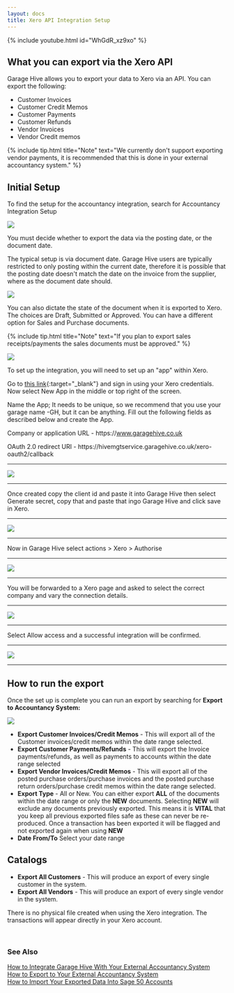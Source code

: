 ```yaml
---
layout: docs
title: Xero API Integration Setup
---
```

{% include youtube.html id="WhGdR_xz9xo" %}

## What you can export via the Xero API

Garage Hive allows you to export your data to Xero via an API. You can export the following:

* Customer Invoices
* Customer Credit Memos
* Customer Payments
* Customer Refunds
* Vendor Invoices
* Vendor Credit memos

{% include tip.html title="Note" text="We currently don't support exporting vendor payments, it is recommended that this is done in your external accountancy system." %}

## Initial Setup
To find the setup for the accountancy integration, search for Accountancy Integration Setup 

![](media/garagehive-export-setup-search.png)

You must decide whether to export the data via the posting date, or the document date. 

The typical setup is via document date. Garage Hive users are typically restricted to only posting within the current date, therefore it is possible that the posting date doesn't match the date on the invoice from the supplier, where as the document date should.

![](media/garagehive-export-setup.png)

You can also dictate the state of the document when it is exported to Xero. The choices are Draft, Submitted or Approved. You can have a different option for Sales and Purchase documents.

{% include tip.html title="Note" text="If you plan to export sales receipts/payments the sales documents must be approved." %}

![](media/garagehive-xero-setup.png)

To set up the integration, you will need to set up an "app" within Xero. 

Go to [this link](https://developer.xero.com/myapps/){:target="_blank"} and sign in using your Xero credentials.
Now select New App in the middle or top right of the screen.

Name the App; It needs to be unique, so we recommend that you use your garage name -GH, but it can be anything. Fill out the following fields as described below and create the App.

Company or application URL - ht<span>tps://www.garagehive.co.uk

OAuth 2.0 redirect URI - ht<span>tps://hivemgtservice.garagehive.co.uk/xero-oauth2/callback

---

![](media/xero-2-orth-app.png)

---

Once created copy the client id and paste it into Garage Hive then select Generate secret, copy that and paste that ingo Garage Hive and click save in Xero.

---

![](media/xero-2-orth-app-2.png)

---

Now in Garage Hive select actions > Xero > Authorise

---

![](media/xero-2-orth-app-3.png)

---

You will be forwarded to a Xero page and asked to select the correct company and vary the connection details. 

---

![](media/xero-2-orth-app-4.png)

---

Select Allow access and a successful integration will be confirmed.

---

![](media/xero-2-orth-app-5.png)

---

## How to run the export 

Once the set up is complete you can run an export by searching for **Export to Accountancy System:**

![](media/garagehive-accountacy-export.png)

* **Export Customer Invoices/Credit Memos** - This will export all of the Customer invoices/credit memos within the date range selected. 
* **Export Customer Payments/Refunds** - This will export the Invoice payments/refunds, as well as payments to accounts within the date range selected
* **Export Vendor Invoices/Credit Memos** - This will export all of the posted purchase orders/purchase invoices and the posted purchase return orders/purchase credit memos within the date range selected. 
* **Export Type** - All or New. You can either export **ALL** of the documents within the date range or only the **NEW** documents. Selecting **NEW** will exclude any documents previously exported. This means it is **VITAL** that you keep all previous exported files safe as these can never be re-produced. Once a transaction has been exported it will be flagged and not exported again when using **NEW**
* **Date From/To** Select your date range

## Catalogs

* **Export All Customers** - This will produce an export of every single customer in the system.
* **Export All Vendors** - This will produce an export of every single vendor in the system. 

There is no physical file created when using the Xero integration. The transactions will appear directly in your Xero account.


<br>

### **See Also**

[How to Integrate Garage Hive With Your External Accountancy System](garagehive-external-accountancy-integration.html) \
[How to Export to Your External Accountancy System](garagehive-finance-accountancy-export.html) \
[How to Import Your Exported Data Into Sage 50 Accounts](garagehive-import-exported-data-to-sage-50-accounts.html)

